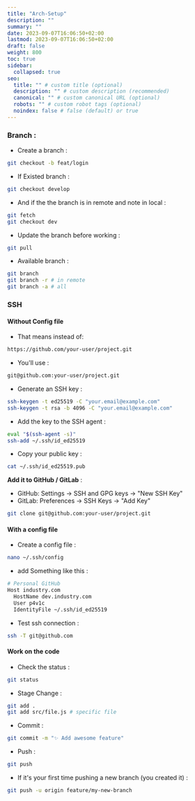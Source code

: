 ```yaml
---
title: "Arch-Setup"
description: ""
summary: ""
date: 2023-09-07T16:06:50+02:00
lastmod: 2023-09-07T16:06:50+02:00
draft: false
weight: 800
toc: true
sidebar:
  collapsed: true
seo:
  title: "" # custom title (optional)
  description: "" # custom description (recommended)
  canonical: "" # custom canonical URL (optional)
  robots: "" # custom robot tags (optional)
  noindex: false # false (default) or true
---
```


### Branch :

- Create a branch : 
```sh
git checkout -b feat/login
```

- If Existed branch : 
```sh
git checkout develop
```

- And if the the branch is in remote and note in local : 
```sh
git fetch
git checkout dev
```

- Update the branch before working :
```sh
git pull
```

-  Available branch :
```sh
git branch
git branch -r # in remote
git branch -a # all
```

### SSH

#### Without Config file 

- That means instead of:
```sh
https://github.com/your-user/project.git
```

- You'll use : 
```sh 
git@github.com:your-user/project.git
```

  - Generate an SSH key : 
```sh
ssh-keygen -t ed25519 -C "your.email@example.com"
ssh-keygen -t rsa -b 4096 -C "your.email@example.com"
```

- Add the key to the SSH agent :
```sh
eval "$(ssh-agent -s)"
ssh-add ~/.ssh/id_ed25519
```

- Copy your public key :
```sh
cat ~/.ssh/id_ed25519.pub
```

**Add it to GitHub / GitLab** :

- GitHub: Settings → SSH and GPG keys → "New SSH Key"
- GitLab: Preferences → SSH Keys → "Add Key"

```sh
git clone git@github.com:your-user/project.git
```

#### With a config file 
- Create a config file : 
```sh
nano ~/.ssh/config
```

- add Something like this : 
```sh
# Personal GitHub
Host industry.com
  HostName dev.industry.com
  User p4v1c
  IdentityFile ~/.ssh/id_ed25519
```

- Test ssh connection :
```sh
ssh -T git@github.com
```
#### Work on the code 

- Check the status :
```sh
git status
```

- Stage Change : 
```sh
git add .
git add src/file.js # specific file
```

- Commit : 
```sh
git commit -m "✨ Add awesome feature"
```

- Push : 
```sh
git push
```

- If it's your first time pushing a new branch (you created it) :
```sh
git push -u origin feature/my-new-branch
```